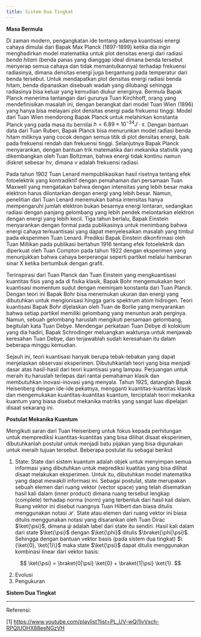 ```yaml
---
title: Sistem Dua Tingkat
---
```


<b>Masa Bermula</b>

Di zaman modern, pengangkatan ide tentang adanya kuantisasi energi cahaya dimulai dari Bapak Max Planck (1897-1899) ketika dia ingin menghadirkan model matematika untuk plot densitas energi dari radiasi <em>benda hitam</em> (benda panas yang dianggap ideal dimana benda tersebut menyerap semua cahaya dan tidak memantulkannya) terhadap frekuensi radiasinya, dimana densitas energi juga bergantung pada temperatur dari benda tersebut. Untuk mendapatkan plot densitas energi radiasi benda hitam, benda dipanaskan disebuah wadah yang dilubangi sehingga radiasinya bisa keluar yang kemudian diukur energinya. Bermula Bapak Planck menerima tantangan dari gurunya Tuan Kirchhoff, orang yang mendefinisikan masalah ini, dengan berangkat dari model Tuan Wien (1896) yang hanya bisa melayani plot densitas energi pada frekuensi tinggi. Model dari Tuan Wien mendorong Bapak Planck untuk melahirkan konstanta Planck yang pada masa itu bernilai $h = 6.89 \times 10^{-34} J \cdot s$. Dengan bantuan data dari Tuan Ruben, Bapak Planck bisa menurunkan model radiasi benda hitam miliknya yang cocok dengan semua titik di plot densitas energi, baik pada frekuensi rendah dan frekuensi tinggi. Selanjutnya Bapak Planck menyarankan, dengan bantuan trik matematika dari mekanika statistik yang dikembangkan oleh Tuan Boltzman, bahwa energi tidak kontinu namun diskret sebesar $h \nu$, dimana $\nu$ adalah frekuensi radiasi. 

Pada tahun 1902 Tuan Lenard mempublikasikan hasil risetnya tentang efek fotoelektrik yang kontradiktif dengan pemahaman dari persamaan Tuan Maxwell yang mengatakan bahwa dengan intensitas yang lebih besar maka elektron harus dilontarkan dengan energi yang lebih besar. Namun, penelitian dari Tuan Lenard menemukan bahsa intensitas hanya mempengaruhi jumlah elektron bukan besarnya energi lontaran, sedangkan radiasi dengan panjang gelombang yang lebih pendek melontarkan elektron dengan energi yang lebih kecil. Tiga tahun berlalu, Bapak Einstein menyarankan dengan formal pada publikasinya untuk menimbang bahwa energi cahaya terkuantisasi yang dapat menyelesaikan masalah yang timbul pada eksperimen Tuan Lenard. Prediksi Bapak Einstein dikonfirmasi oleh Tuan Millikan pada publikasi bertahun 1916 tentang efek fotoelektrik dan diperkuat oleh Tuan Compton pada tahun 1922 dengan eksperimen yang menunjukkan bahwa cahaya berperangai seperti partikel melalui hamburan sinar X ketika bertumbuk dengan grafit. 

Terinspirasi dari Tuan Planck dan Tuan Einstein yang mengkuantisasi kuantitas fisis yang ada di fisika klasik, Bapak Bohr mengemukakan teori kuantisasi momentum sudut dengan meminjam konstanta dari Tuan Planck. Dengan teori ini Bapak Bohr bisa menemukan ukuran dan energi yang dibutuhkan untuk mengionisasi hingga garis spektrum atom hidrogen. Teori kuantisasi Bapak Bohr dijelaskan oleh Tuan de Borlie yang menyarankan bahwa setiap partikel memiliki gelombang yang menuntun arah perginya. Namun, sebuah gelombang haruslah mengikuti persamaan gelombang, begitulah kata Tuan Debye. Mendengar perkataan Tuan Debye di kolokium yang dia hadiri, Bapak Schrodinger meluangkan waktunya untuk menjawab keresahan Tuan Debye, dan terjawablah sudah keresahaan itu dalam beberapa minggu kemudian. 

Sejauh ini, teori kuantisasi hanyak berupa tebak-tebakan yang dapat menjelaskan observasi eksperimen. Dibutuhkanlah teori yang bisa menjadi dasar atas hasil-hasil dari teori kuantisasi yang lampau. Perjuangan untuk meraih itu haruslah terlepas dari rantai pemahaman klasik dan membutuhkan inovasi-inovasi yang menyala. Tahun 1925, datanglah Bapak Heisenberg dengan ide-ide pekatnya, mengganti kuantitas-kuantitas klasik dan mengemukakan kuantitas-kuantitas kuantum, terciptalah teori mekanika kuantum yang biasa disebut mekanika matriks yang sangat luas dipelajari disaat sekarang ini.

<b>Postulat Mekanika Kuantum</b>

Mengikuti saran dari Tuan Heisenberg untuk fokus kepada perhitungan untuk memprediksi kuantitas-kuantitas yang bisa dilihat disaat eksperimen, dibutuhkanlah postulat untuk menjadi batu pijakan yang bisa digunakan untuk meraih tujuan tersebut. Beberapa postulat itu sebagai berikut

1. State: State dari sistem kuantum adalah objek untuk menyimpan semua informasi yang dibutuhkan untuk meprediksi kuatitas yang bisa dilihat disaat melakukan eksperimen. Untuk itu, dibutuhkan model matematika yang dapat mewakili informasi ini. Sebagai postulat, state merupakan sebuah elemen dari ruang vektor (vector space) yang telah disematkan hasil kali dalam (inner product) dimana ruang tersebut lengkap (complete) terhadap norma (norm) yang terbentuk dari hasil kali dalam. Ruang vektor ini disebut ruangnya Tuan Hilbert dan biasa ditulis menggunakan notasi $\mathcal{H}$. State atau elemen dari ruang vektor ini biasa ditulis menggunakan notasi yang disarankan oleh Tuan Dirac $\ket{\psi}$, dimana $\psi$ adalah label dari state itu sendiri. Hasil kali dalam dari state $\ket{\psi}$ dengan $\ket{\phi}$ ditulis $\braket{\phi|\psi}$. Sehingga dengan bantuan vektor basis (pada sistem dua tingkat) $\{\ket{0}, \ket{1}\}$ maka state $\ket{\psi}$ dapat ditulis menggunakan kombinasi linear dari vektor basis:

$$
\ket{\psi} = \braket{0|\psi} \ket{0} + \braket{1|\psi} \ket{1}.
$$

2. Evolusi
3. Pengukuran

<b>Sistem Dua Tingkat</b>

___
Referensi:

[1] https://www.youtube.com/playlist?list=PL_UV-wQj1lvVxch-RPQIUOHX88eeNGzVH
